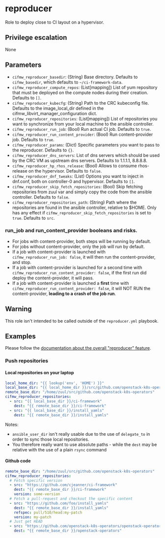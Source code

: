 # reproducer
Role to deploy close to CI layout on a hypervisor.

## Privilege escalation
None

## Parameters
* `cifmw_reproducer_basedir`: (String) Base directory. Defaults to `cifmw_basedir`, which defaults to `~/ci-framework-data`.
* `cifmw_reproducer_compute_repos`: (List[mapping]) List of yum repository that must be deployed on the compute nodes during their creation. Defaults to `[]`.
* `cifmw_reproducer_kubecfg`: (String) Path to the CRC kubeconfig file. Defaults to the image_local_dir defined in the cifmw_libvirt_manager_configuration dict.
* `cifmw_reproducer_repositories`: (List[mapping]) List of repositories you want to synchronize from your local machine to the ansible controller.
* `cifmw_reproducer_run_job`: (Bool) Run actual CI job. Defaults to `true`.
* `cifmw_reproducer_run_content_provider`: (Bool) Run content-provider job. Defaults to `true`.
* `cifmw_reproducer_params`: (Dict) Specific parameters you want to pass to the reproducer. Defaults to `{}`.
* `cifmw_reproducer_dns_servers`: List of dns servers which should be used by the CRC VM as upstream dns servers. Defaults to 1.1.1.1, 8.8.8.8.
* `cifmw_reproducer_hp_rhos_release`: (Bool) Allows to consume rhos-release on the hypervisor. Defaults to `false`.
* `cifmw_reproducer_dnf_tweaks`: (List) Options you want to inject in dnf.conf, both on controller-0 and hypervisor. Defaults to `[]`.
* `cifmw_reproducer_skip_fetch_repositories`: (Bool) Skip fetching repositories from zuul var and simply copy the code from the ansible controller. Defaults to `false`.
* `cifmw_reproducer_repositories_path`: (String) Path where the repositories are found in the ansible controller, relative to $HOME. Only has any effect if
`cifmw_reproducer_skip_fetch_repositories` is set to `true`. Defaults to `src`.

### run_job and run_content_provider booleans and risks.

- For jobs with content-provider, both steps will be running by default.
- For jobs without content-provider, only the job will run by default.
- If a job with content-provider is launched with `cifmw_reproducer_run_job: false`, it will
  then run the content-provider, and stop.
- If a job with content-provider is launched for a second time with `cifmw_reproducer_run_content_provider: false`,
  if the first run did deploy the content-provider, it will pass.
- If a job with content-provider is launched a **first** time with `cifmw_reproducer_run_content_provider: false`,
  it will NOT RUN the content-provider, **leading to a crash of the job run**.


## Warning
This role isn't intended to be called outside of the `reproducer.yml` playbook.

## Examples
Please follow the [documentation about the overall "reproducer" feature](https://ci-framework.readthedocs.io/en/latest/cookbooks/reproducer.html).

### Push repositories
#### Local repositories on your laptop
```YAML
local_home_dir: "{{ lookup('env', 'HOME') }}"
local_base_dir: "{{ local_home_dir }}/src/github.com/openstack-k8s-operators"
remote_base_dir: "/home/zuul/src/github.com/openstack-k8s-operators"
cifmw_reproducer_repositories:
  - src: "{{ local_base_dir }}/ci-framework"
    dest: "{{ remote_base_dir }}/ci-framework"
  - src: "{{ local_base_dir }}/install_yamls"
    dest: "{{ remote_base_dir }}/install_yamls"
```
Notes:
* `ansible_user_dir` isn't really usable due to the use of `delegate_to` in order to sync those local repositories.
* You therefore really want to use absolute paths - while the `dest` may be relative with the use of a plain `rsync` command

#### Github code
```YAML
remote_base_dir: "/home/zuul/src/github.com/openstack-k8s-operators"
cifmw_reproducer_repositories:
  # Fetch specific version
  - src: "https://github.com/cjeanner/ci-framework"
    dest: "{{ remote_base_dir }}/ci-framework"
    version: some-version
  # Fetch a pull-request and checkout the specific content
  - src: "https://github.com/foo/install_yamls"
    dest: "{{ remote_base_dir }}/install_yamls"
    refspec: pull/510/head:my-patch
    version: my-patch
  # Just get HEAD
  - src: "https://github.com/openstack-k8s-operators/openstack-operators"
    dest: "{{ remote_base_dir }}/openstack-operators"
```
